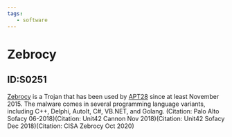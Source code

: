 ```yaml
---
tags:
   - software
---
```

# Zebrocy
## ID:S0251
[Zebrocy](software/S0251) is a Trojan that has been used by [APT28](groups/G0007) since at least November 2015. The malware comes in several programming language variants, including C++, Delphi, AutoIt, C#, VB.NET, and Golang. (Citation: Palo Alto Sofacy 06-2018)(Citation: Unit42 Cannon Nov 2018)(Citation: Unit42 Sofacy Dec 2018)(Citation: CISA Zebrocy Oct 2020) 
